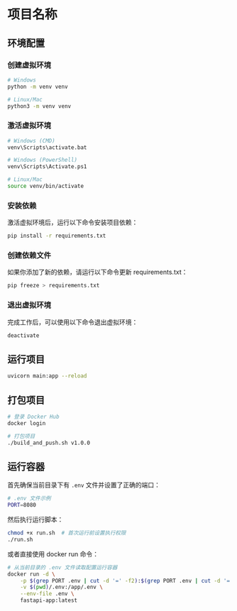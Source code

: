 # 项目名称

## 环境配置

### 创建虚拟环境

```bash
# Windows
python -m venv venv

# Linux/Mac
python3 -m venv venv
```

### 激活虚拟环境

```bash
# Windows (CMD)
venv\Scripts\activate.bat

# Windows (PowerShell)
venv\Scripts\Activate.ps1

# Linux/Mac
source venv/bin/activate
```

### 安装依赖

激活虚拟环境后，运行以下命令安装项目依赖：

```bash
pip install -r requirements.txt
```

### 创建依赖文件

如果你添加了新的依赖，请运行以下命令更新 requirements.txt：

```bash
pip freeze > requirements.txt
```

### 退出虚拟环境

完成工作后，可以使用以下命令退出虚拟环境：

```bash
deactivate
```

## 运行项目

```bash
uvicorn main:app --reload
```

## 打包项目

```bash
# 登录 Docker Hub
docker login

# 打包项目
./build_and_push.sh v1.0.0
```

## 运行容器

首先确保当前目录下有 `.env` 文件并设置了正确的端口：

```bash
# .env 文件示例
PORT=8080
```

然后执行运行脚本：
```bash
chmod +x run.sh  # 首次运行前设置执行权限
./run.sh
```

或者直接使用 docker run 命令：
```bash
# 从当前目录的 .env 文件读取配置运行容器
docker run -d \
    -p $(grep PORT .env | cut -d '=' -f2):$(grep PORT .env | cut -d '=' -f2) \
    -v $(pwd)/.env:/app/.env \
    --env-file .env \
    fastapi-app:latest
```
